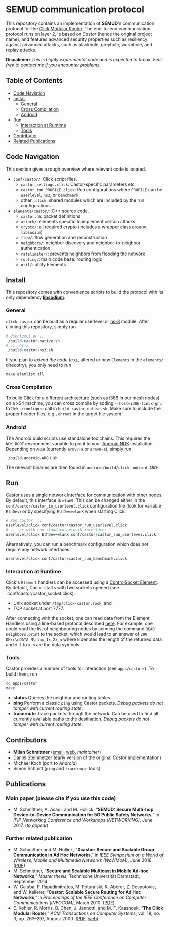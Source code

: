 # SEMUD communication protocol
This repository contains an implementation of **SEMUD**'s communication protocol for the [Click Modular Router](http://www.read.cs.ucla.edu/click/).
The end-to-end communication protocol runs on layer 2, is based on *Castor* (hence the original project name), and features advanced security properties such as resiliency against advanced attacks, such as blackhole, greyhole, wormhole, and replay attacks.

**Discalimer:** *This is highly experimental code and is expected to break. Feel free to [contact me](mailto:mschmittner@seemoo.tu-darmstadt.de) if you encounter problems.*

## Table of Contents
* [Code Naviation](#code-navigation)
* [Install](#install)
    * [General](#general)
    * [Cross Compilation](#cross-compilation)
    * [Android](#android)
* [Run](#run)
    * [Interaction at Runtime](#interaction-at-runtime)
    * [Tools](#tools)
* [Contributor](#contributors)
* [Related Publications](#related-publications)

## Code Navigation
This section gives a rough overview where relevant code is located.
* `conf/castor/`: Click script files.
    * `castor_settings.click`: Castor-specific parameters etc.
    * `castor_run_PROFILE.click`: Run configurations where `PROFILE` can be `userlevel`, `ns3`, or `benchmark`.
    * other `.click`: shared modules which are included by the run configurations.
* `elements/castor/`: C++ source code.
    * `castor.hh`: packet definitions
    * `attack/`: elements specific to implement certain attacks
    * `crypto/`: all required crypto (includes a wrapper class around `libsodium`)
    * `flow/`: flow generation and reconstruction
    * `neighbors/`: neighbor discovery and neighbor-to-neighbor authentication
    * `ratelimiter/`: prevents neighbors from flooding the network
    * `routing/`: main code base: routing logic
    * `util/`: utility Elements

## Install

This repository comes with convenience scripts to build the protocol with its only dependency **[libsodium](https://download.libsodium.org/doc/)**.

### General
`click-castor` can be built as a regular userlevel or [ns-3](https://www.nsnam.org/) module.
After cloning this repository, simply run
```bash
# Userlevel or ...
./build-castor-native.sh
# ... ns-3
./build-castor-ns3.sh
```

If you plan to *extend the code* (e.g., altered or new `Elements` in the `elements/` direcotry), you only need to run 
```bash
make elemlist all
```

### Cross Compilation
To build Click for a different architecture (such as i386 in our mesh nodes) on a x64 machine, you can cross compile by adding `--host=i386-linux-gnu` to the `./configure` call in `build-castor-native.sh`. Make sure to include the proper header files, e.g., `chroot` in the target file system.

### Android
The Android build scripts use standalone toolchains. This requires the `NDK_ROOT` environment variable to point to your [Android NDK](https://developer.android.com/ndk/) installation.
Depending on `ARCH` (currently `armv7-a` or `armv8-a`), simply run
```
./build-android-ARCH.sh
```
The relevant binaries are then found in `android/build/click-android-ARCH`.



## Run
Castor uses a single network interface for communication with other nodes. By default, this interface is `wlan0`. This can be changed either in the `conf/castor/castor_io_userlevel.click` configuration file (look for variable `EthDev`) or by specifying `EthDev=wlanX` when starting Click.

```bash
# Run Castor ...
userlevel/click conf/castor/castor_run_userlevel.click
# ... or with non-standard network interface:
userlevel/click EthDev=wlanX conf/castor/castor_run_userlevel.click
```

Alternatively, you can run a benchmark configuration which does not require any network interfaces:
```bash
userlevel/click conf/castor/castor_run_benchmark.click
```

### Interaction at Runtime
Click's `Element` handlers can be accessed using a [ControlSocket Element](http://read.cs.ucla.edu/click/elements/controlsocket).
By default, Castor starts with two sockets opened (see `conf/castor/castor_socket.click).
- Unix socket under `/tmp/click-castor.sock`, and
- TCP socket at port 7777.

After connecting with the socket, one can read data from the Element Handlers using a line-based protocol described [here](http://read.cs.ucla.edu/click/elements/controlsocket).
For example, one could read the list of neighbouring nodes by sending the command `READ neighbors.print` to the socket, which would lead to an answer of `200 OK\r\nDATA N\r\nx_1x_2x_n` where `N` denotes the length of the returned data and `x_1` to `x_n` are the data symbols.

### Tools
Castor provides a number of tools for interaction (see `apps/castor/`). To build them, run
```bash
cd apps/castor
make
```
* **status** Queries the neighbor and routing tables.
* **ping** Perform a classic `ping` using Castor packets. *Debug packets do not tamper with current routing state*.
* **traceroute** Trace packets through the network. Can be used to find all currently available paths to the destination. *Debug packets do not tamper with current routing state*.

## Contributors
* **Milan Schmittner** ([email](mailto:mschmittner@seemoo.tu-darmstadt.de), [web](https://seemoo.de/mschmittner), *maintainer*)
* Daniel Steinmetzer (early version of the original *Castor* implementation)
* Michael Koch (port to *Android*)
* Simon Schmitt (`ping` and `traceroute` tools)

## Publications

### Main paper (please cite if you use this code)
* M. Schmittner, A. Asadi, and M. Hollick, “**SEMUD: Secure Multi-hop Device-to-Device Communication for 5G Public Safety Networks**,” in *IFIP Networking Conference and Workshops (NETWORKING)*, June 2017. (*to appear*)

### Further related publication
* M. Schmittner and M. Hollick, “**Xcastor: Secure and Scalable Group Communication in Ad Hoc Networks**,” in *IEEE Symposium on a World of Wireless, Mobile and Multimedia Networks (WoWMoM)*, June 2016. ([PDF](https://www.informatik.tu-darmstadt.de/fileadmin/user_upload/Group_SEEMOO/milan_schmittner/xcastor-wowmom16.pdf))
* M. Schmittner, “**Secure and Scalable Multicast in Mobile Ad-hoc Networks**,” *Master thesis*, Technische Universität Darmstadt, September 2014.
* W. Galuba, P. Papadimitratos, M. Poturalski, K. Aberer, Z. Despotovic, and W. Kellerer, “**Castor: Scalable Secure Routing for Ad Hoc Networks**,” in *Proceedings of the IEEE Conference on Computer Communications (INFOCOM)*, March 2010. ([PDF](https://infoscience.epfl.ch/record/148217/files/castor.pdf))
* E. Kohler, R. Morris, B. Chen, J. Jannotti, and M. F. Kaashoek, “**The Click Modular Router**,” *ACM Transactions on Computer Systems*, vol. 18, no. 3, pp. 263–297, August 2000. ([PDF](https://pdos.csail.mit.edu/papers/click:tocs00/paper.pdf), [web](http://read.cs.ucla.edu/click/click))
